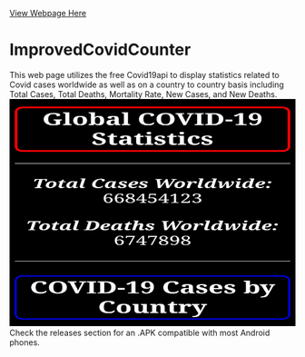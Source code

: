 <a href="https://jrh89.github.io/ImprovedCovidCounter">View Webpage Here</a>
# ImprovedCovidCounter
This web page utilizes the free Covid19api to display statistics related to Covid cases worldwide as well as on a country to country basis including Total Cases, Total Deaths, Mortality Rate, New Cases, and New Deaths.
<Img SRC="Screenshot_20230201-091943-924.png" width=600 height=400>
Check the releases section for an .APK compatible with most Android phones.

